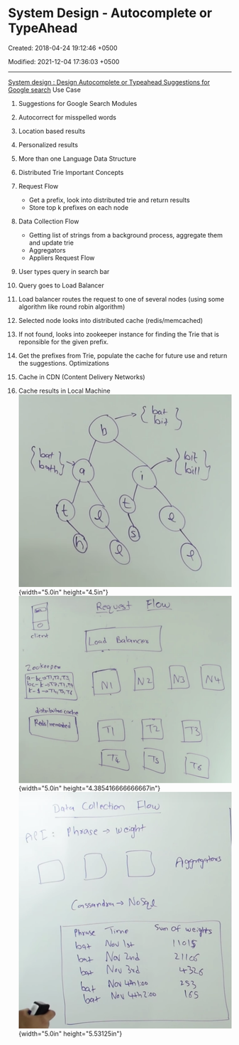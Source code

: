 # System Design - Autocomplete or TypeAhead

Created: 2018-04-24 19:12:46 +0500

Modified: 2021-12-04 17:36:03 +0500

---

[System design : Design Autocomplete or Typeahead Suggestions for Google search](https://www.youtube.com/watch?v=us0qySiUsGU)
Use Case

1.  Suggestions for Google Search
Modules

1.  Autocorrect for misspelled words

2.  Location based results

3.  Personalized results

4.  More than one Language
Data Structure

1.  Distributed Trie
Important Concepts

1.  Request Flow
    -   Get a prefix, look into distributed trie and return results
    -   Store top k prefixes on each node

2.  Data Collection Flow
    -   Getting list of strings from a background process, aggregate them and update trie
    -   Aggregators
    -   Appliers
Request Flow

1.  User types query in search bar

2.  Query goes to Load Balancer

3.  Load balancer routes the request to one of several nodes (using some algorithm like round robin algorithm)

4.  Selected node looks into distributed cache (redis/memcached)

5.  If not found, looks into zookeeper instance for finding the Trie that is reponsible for the given prefix.

6.  Get the prefixes from Trie, populate the cache for future use and return the suggestions.
Optimizations

1.  Cache in CDN (Content Delivery Networks)

2.  Cache results in Local Machine
![ii9 ](media/System-Design---Autocomplete-or-TypeAhead-image1.png){width="5.0in" height="4.5in"}
![DO 0 ](media/System-Design---Autocomplete-or-TypeAhead-image2.png){width="5.0in" height="4.385416666666667in"}
![Neo プ ャ ](media/System-Design---Autocomplete-or-TypeAhead-image3.png){width="5.0in" height="5.53125in"}
